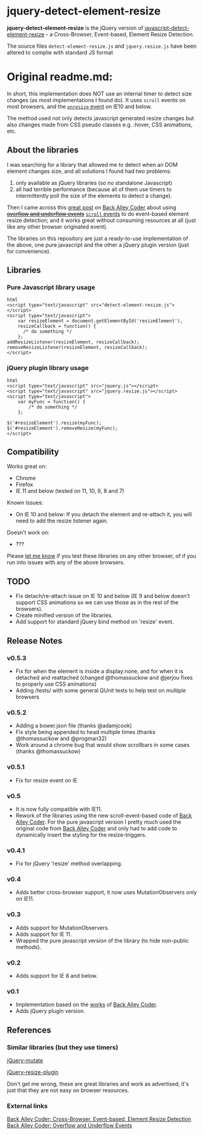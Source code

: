# jquery-detect-element-resize

**jquery-detect-element-resize** is the jQuery version of [javascript-detect-element-resize](https://github.com/sdecima/javascript-detect-element-resize) - a Cross-Browser, Event-based, Element Resize Detection.

The source files `detect-element-resize.js` and `jquery.resize.js` have been altered to complie with standard JS format

# Original readme.md:
In short, this implementation does NOT use an internal timer to detect size changes (as most implementations I found do).
It uses `scroll` events on most browsers, and the [`onresize` event][5] on IE10 and below.

The method used not only detects javascript generated resize changes but also changes made from CSS pseudo classes e.g. :hover, CSS animations, etc.

## About the libraries
I was searching for a library that allowed me to detect when an DOM element changes size, and all solutions I found had two problems:

 1. only available as jQuery libraries (so no standalone Javascript)
 2. all had terrible performance (because all of them use timers to intermittently poll the size of the elements to detect a change).

Then I came across this [great post][1] on [Back Alley Coder][3] about using ~~[overflow and underflow events][2]~~ [`scroll` events][2] to do event-based element resize detection; and it works great without consuming resources at all (just like any other browser originated event).

The libraries on this repository are just a ready-to-use implementation of the above, one pure javascript and the other a jQuery plugin version (just for convenience).

## Libraries

### Pure Javascript library usage

	html
	<script type="text/javascript" src="detect-element-resize.js"></script>
	<script type="text/javascript">
  		var resizeElement = document.getElementById('resizeElement'),
      	resizeCallback = function() {
          /* do something */
      	};
  	addResizeListener(resizeElement, resizeCallback);
  	removeResizeListener(resizeElement, resizeCallback);
	</script>


### jQuery plugin library usage

	html
	<script type="text/javascript" src="jquery.js"></script>
	<script type="text/javascript" src="jquery.resize.js"></script>
	<script type="text/javascript">
  		var myFunc = function() {
    		/* do something */
  		};
  
  	$('#resizeElement').resize(myFunc);
  	$('#resizeElement').removeResize(myFunc);
	</script>


## Compatibility
Works great on:

 - Chrome
 - Firefox
 - IE 11 and below (tested on 11, 10, 9, 8 and 7)

Known Issues:

 - On IE 10 and below: If you detach the element and re-attach it, you will need to add the resize listener again.

Doesn't work on:

 - ???

Please [let me know](https://github.com/sdecima/javascript-detect-element-resize/issues) if you test these libraries on any other browser, of if you run into issues with any of the above browsers.

## TODO

 - Fix detach/re-attach issue on IE 10 and below (IE 9 and below doesn't support CSS animations so we can use those as in the rest of the browsers).
 - Create minified version of the libraries.
 - Add support for standard jQuery bind method on 'resize' event.

## Release Notes
### v0.5.3

 - Fix for when the element is inside a display:none, and for when it is detached and reattached (changed @thomassuckow and @jerjou fixes to properly use CSS animations)
 - Adding /tests/ with some general QUnit tests to help test on multiple browsers

### v0.5.2

 - Adding a bower.json file (thanks @adamjcook)
 - Fix style being appended to head multiple times (thanks @thomassuckow and @progman32)
 - Work around a chrome bug that would show scrollbars in some cases (thanks @thomassuckow)

### v0.5.1

 - Fix for resize event on IE

### v0.5

 - It is now fully compatible with IE11.
 - Rework of the libraries using the new scroll-event-based code of [Back Alley Coder][1]. For the pure javascript version I pretty much used the original code from [Back Alley Coder][1] and only had to add code to dynamically insert the styling for the resize-triggers.

### v0.4.1

 - Fix for jQuery 'resize' method overlapping.

### v0.4

 - Adds better cross-browser support, it now uses MutationObservers only on IE11.

### v0.3

 - Adds support for MutationObservers.
 - Adds support for IE 11.
 - Wrapped the pure javascript version of the library (to hide non-public methods).

### v0.2

 - Adds support for IE 8 and below.

### v0.1

 - Implementation based on the [works][1] of [Back Alley Coder][3].
 - Adds jQuery plugin version.


## References

### Similar libraries (but they use timers)
[jQuery-mutate](http://www.jqui.net/jquery-projects/jquery-mutate-official/)

[jQuery-resize-plugin](http://benalman.com/projects/jquery-resize-plugin/)


Don't get me wrong, these are great libraries and work as advertised, it's just that they are not easy on browser resources.

### External links
[Back Alley Coder: Cross-Browser, Event-based, Element Resize Detection][1]  
[Back Alley Coder: Overflow and Underflow Events][2]

[1]: http://www.backalleycoder.com/2013/03/18/cross-browser-event-based-element-resize-detection/
[2]: http://www.backalleycoder.com/2013/03/14/oft-overlooked-overflow-and-underflow-events/
[3]: http://www.backalleycoder.com/
[4]: http://www.w3.org/TR/dom/#mutation-observers
[5]: http://msdn.microsoft.com/en-us/library/ie/ms536959

